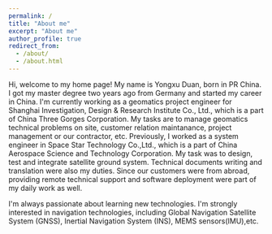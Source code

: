 ```yaml
---
permalink: /
title: "About me"
excerpt: "About me"
author_profile: true
redirect_from: 
  - /about/
  - /about.html
---
```

Hi, welcome to my home page! My name is Yongxu Duan, born in PR China. I got my master degree two years ago from Germany and started my career in China. I'm currently working as a geomatics project engineer for Shanghai Investigation, Design & Research Institute Co., Ltd., which is a part of China Three Gorges Corporation. My tasks are to manage geomatics technical problems on site, customer relation maintanance, project management or our contractor, etc. Previously, I worked as a system engineer in Space Star Technology Co.,Ltd., which is a part of China Aerospace Science and Technology Corporation. My task was to design, test and integrate satellite ground system. Technical documents writing and translation were also my duties. Since our customers were from abroad, providing remote technical support and software deployment were part of my daily work as well.

I'm always passionate about learning new technologies. I'm strongly interested in navigation technologies, including Global Navigation Satellite System (GNSS), Inertial Navigation System (INS), MEMS sensors(IMU),etc. 
